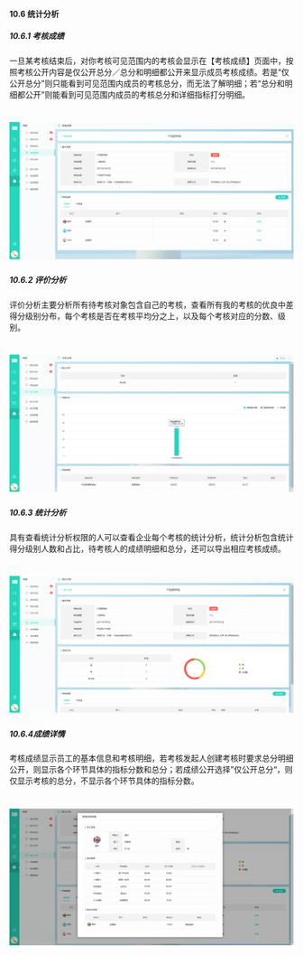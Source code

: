#### 10.6 统计分析

##### 10.6.1 考核成绩

一旦某考核结束后，对你考核可见范围内的考核会显示在【考核成绩】页面中，按照考核公开内容是仅公开总分／总分和明细都公开来显示成员考核成绩。若是“仅公开总分”则只能看到可见范围内成员的考核总分，而无法了解明细；若“总分和明细都公开”则能看到可见范围内成员的考核总分和详细指标打分明细。

# ![](/assets/10.6.1考核成绩.png)

##### 10.6.2 评价分析

评价分析主要分析所有待考核对象包含自己的考核，查看所有我的考核的优良中差得分级别分布，每个考核是否在考核平均分之上，以及每个考核对应的分数、级别。

# ![](/assets/10.6.2评价分析.png)

##### 10.6.3 统计分析

具有查看统计分析权限的人可以查看企业每个考核的统计分析，统计分析包含统计得分级别人数和占比，待考核人的成绩明细和总分，还可以导出相应考核成绩。

# ![](/assets/10.6.3统计分析.png)

##### 10.6.4成绩详情

考核成绩显示员工的基本信息和考核明细，若考核发起人创建考核时要求总分明细公开，则显示各个环节具体的指标分数和总分；若成绩公开选择”仅公开总分“，则仅显示考核的总分，不显示各个环节具体的指标分数。

# ![](/assets/10.6.4成绩详情页.png)
